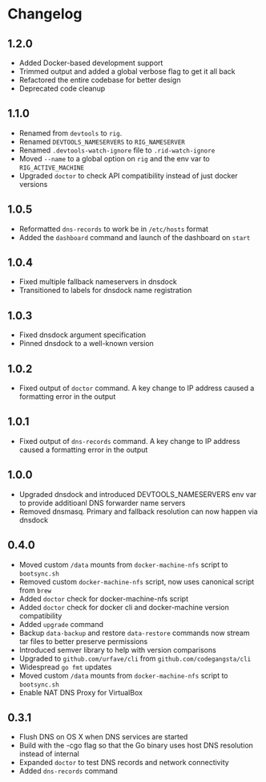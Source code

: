 # Changelog

## 1.2.0

 - Added Docker-based development support
 - Trimmed output and added a global verbose flag to get it all back
 - Refactored the entire codebase for better design
 - Deprecated code cleanup

## 1.1.0

 - Renamed from `devtools` to `rig`.
 - Renamed `DEVTOOLS_NAMESERVERS` to `RIG_NAMESERVER`
 - Renamed `.devtools-watch-ignore` file to `.rid-watch-ignore`
 - Moved `--name` to a global option on `rig` and the env var to `RIG_ACTIVE_MACHINE`
 - Upgraded `doctor` to check API compatibility instead of just docker versions

## 1.0.5

 - Reformatted `dns-records` to work be in `/etc/hosts` format
 - Added the `dashboard` command and launch of the dashboard on `start`

## 1.0.4

 - Fixed multiple fallback nameservers in dnsdock
 - Transitioned to labels for dnsdock name registration 

## 1.0.3

 - Fixed dnsdock argument specification
 - Pinned dnsdock to a well-known version

## 1.0.2

 - Fixed output of `doctor` command. A key change to IP address caused a formatting error in the output

## 1.0.1

 - Fixed output of `dns-records` command. A key change to IP address caused a formatting error in the output

## 1.0.0

 - Upgraded dnsdock and introduced DEVTOOLS_NAMESERVERS env var to provide additioanl DNS forwarder name servers
 - Removed dnsmasq. Primary and fallback resolution can now happen via dnsdock

## 0.4.0

 - Moved custom `/data` mounts from `docker-machine-nfs` script to `bootsync.sh`
 - Removed custom `docker-machine-nfs` script, now uses canonical script from `brew`
 - Added `doctor` check for docker-machine-nfs script
 - Added `doctor` check for docker cli and docker-machine version compatibility
 - Added `upgrade` command
 - Backup `data-backup` and restore `data-restore` commands now stream tar files to better preserve permissions
 - Introduced semver library to help with version comparisons
 - Upgraded to `github.com/urfave/cli` from `github.com/codegangsta/cli`
 - Widespread `go fmt` updates
 - Moved custom `/data` mounts from `docker-machine-nfs` script to `bootsync.sh`
 - Enable NAT DNS Proxy for VirtualBox

## 0.3.1

 - Flush DNS on OS X when DNS services are started
 - Build with the -cgo flag so that the Go binary uses host DNS resolution instead of internal
 - Expanded `doctor` to test DNS records and network connectivity
 - Added `dns-records` command